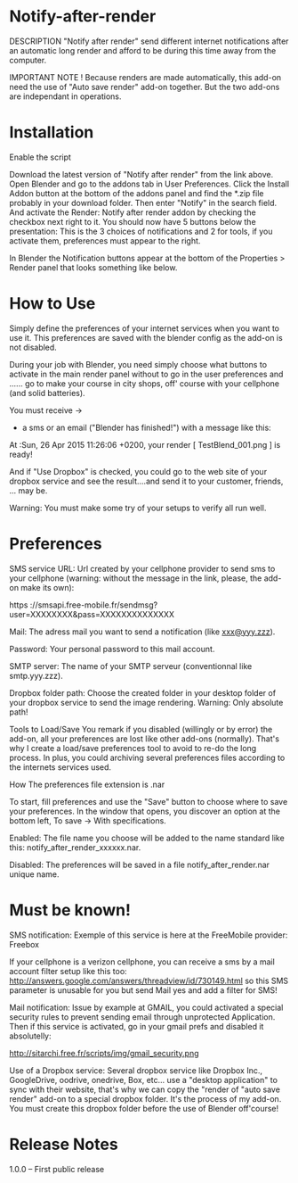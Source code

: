 # Notify-after-render

DESCRIPTION
"Notify after render" send different internet notifications after an automatic long render and afford to be during this time away from the computer.

IMPORTANT NOTE !
Because renders are made automatically, this add-on need the use of "Auto save render" add-on together. But the two add-ons are independant in operations.

# Installation
Enable the script

Download the latest version of "Notify after render" from the link above.
Open Blender and go to the addons tab in User Preferences.
Click the Install Addon button at the bottom of the addons panel and find the *.zip file probably in your download folder.
Then enter "Notify" in the search field. And activate the Render: Notify after render addon by checking the checkbox next right to it.
You should now have 5 buttons below the presentation: This is the 3 choices of notifications and 2 for tools, if you activate them, preferences must appear to the right.


In Blender the Notification buttons appear at the bottom of the Properties > Render panel that looks something like below.

# How to Use

Simply define the preferences of your internet services when you want to use it. This preferences are saved with the blender config as the add-on is not disabled.

During your job with Blender, you need simply choose what buttons to activate in the main render panel without to go in the user preferences and ...... go to make your course in city shops, off' course with your cellphone (and solid batteries).


You must receive ->
- a sms or an email ("Blender has finished!") with a message like this:

At :Sun, 26 Apr 2015 11:26:06 +0200, your render [ TestBlend_001.png ] is ready!

And if "Use Dropbox" is checked, you could go to the web site of your dropbox service and see the result....and send it to your customer, friends, ... may be.

Warning: You must make some try of your setups to verify all run well.

# Preferences
SMS service URL: Url created by your cellphone provider to send sms to your cellphone (warning: without the message in the link, please, the add-on make its own):

https ://smsapi.free-mobile.fr/sendmsg?user=XXXXXXXX&pass=XXXXXXXXXXXXXX


Mail: The adress mail you want to send a notification (like xxx@yyy.zzz).

Password: Your personal password to this mail account.

SMTP server: The name of your SMTP serveur (conventionnal like smtp.yyy.zzz).


Dropbox folder path: Choose the created folder in your desktop folder of your dropbox service to send the image rendering. Warning: Only absolute path!


Tools to Load/Save
You remark if you disabled (willingly or by error) the add-on, all your preferences are lost like other add-ons (normally). That's why I create a load/save preferences tool to avoid to re-do the long process. In plus, you could archiving several preferences files according to the internets services used.

How
The preferences file extension is .nar

To start, fill preferences and use the "Save" button to choose where to save your preferences. In the window that opens, you discover an option at the bottom left, To save -> With specifications.

Enabled: The file name you choose will be added to the name standard like this: notify_after_render_xxxxxx.nar.

Disabled: The preferences will be saved in a file notify_after_render.nar unique name.

# Must be known!
SMS notification: Exemple of this service is here at the FreeMobile provider: Freebox

If your cellphone is a verizon cellphone, you can receive a sms by a mail account filter setup like this too: http://answers.google.com/answers/threadview/id/730149.html so this SMS parameter is unusable for you but send Mail yes and add a filter for SMS!


Mail notification: Issue by example at GMAIL, you could activated a special security rules to prevent sending email through unprotected Application. Then if this service is activated, go in your gmail prefs and disabled it absolutelly:

http://sitarchi.free.fr/scripts/img/gmail_security.png


Use of a Dropbox service: Several dropbox service like Dropbox Inc., GoogleDrive, oodrive, onedrive, Box, etc... use a "desktop application" to sync with their website, that's why we can copy the "render of "auto save render" add-on to a special dropbox folder. It's the process of my add-on. You must create this dropbox folder before the use of Blender off'course!

# Release Notes
1.0.0 – First public release
